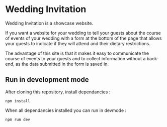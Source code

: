 # Wedding Invitation

Wedding Invitation is a showcase website.

If you want a website for your wedding to tell your guests about the course of events of your wedding with a form at the bottom of the page that allows your guests to indicate if they will attend and their dietary restrictions.

The advantage of this site is that it makes it easy to communicate the course of events to your guests and to collect information without a back-end, as the data submitted in the form is saved in.

## Run in development mode

After cloning this repository, install dependancies :

```shell
npm install
```

When all dependancies installed you can run in devmode :

```shell
npm run dev
```
